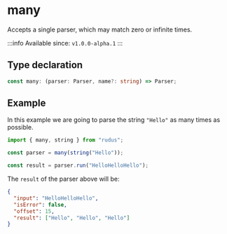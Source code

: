 # many

Accepts a single parser, which may match zero or infinite times.

:::info
Available since: `v1.0.0-alpha.1`
:::

## Type declaration

```ts
const many: (parser: Parser, name?: string) => Parser;
```

## Example

In this example we are going to parse the string `"Hello"` as many times as possible.

```ts
import { many, string } from "rudus";

const parser = many(string("Hello"));

const result = parser.run("HelloHelloHello");
```

The `result` of the parser above will be:

```json
{
  "input": "HelloHelloHello",
  "isError": false,
  "offset": 15,
  "result": ["Hello", "Hello", "Hello"]
}
```
